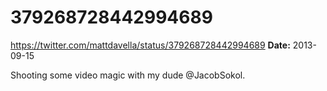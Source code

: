 # 379268728442994689
https://twitter.com/mattdavella/status/379268728442994689
**Date:** 2013-09-15

Shooting some video magic with my dude @JacobSokol.
